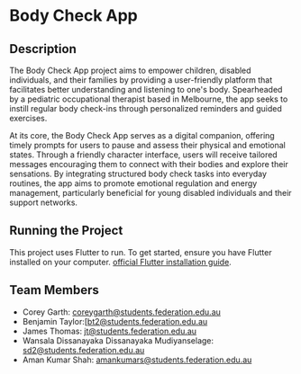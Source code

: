 # Body Check App

## Description
The Body Check App project aims to empower children, disabled individuals, and their families by providing a user-friendly platform that facilitates better understanding and listening to one's body. Spearheaded by a pediatric occupational therapist based in Melbourne, the app seeks to instill regular body check-ins through personalized reminders and guided exercises.

At its core, the Body Check App serves as a digital companion, offering timely prompts for users to pause and assess their physical and emotional states. Through a friendly character interface, users will receive tailored messages encouraging them to connect with their bodies and explore their sensations. By integrating structured body check tasks into everyday routines, the app aims to promote emotional regulation and energy management, particularly beneficial for young disabled individuals and their support networks.

## Running the Project
This project uses Flutter to run. To get started, ensure you have Flutter installed on your computer. [official Flutter installation guide](https://flutter.dev/docs/get-started/install).

## Team Members
- Corey Garth: coreygarth@students.federation.edu.au
- Benjamin Taylor:[bt2@students.federation.edu.au
- James Thomas: jt@students.federation.edu.au
- Wansala Dissanayaka Dissanayaka Mudiyanselage: sd2@students.federation.edu.au
- Aman Kumar Shah: amankumars@students.federation.edu.au

